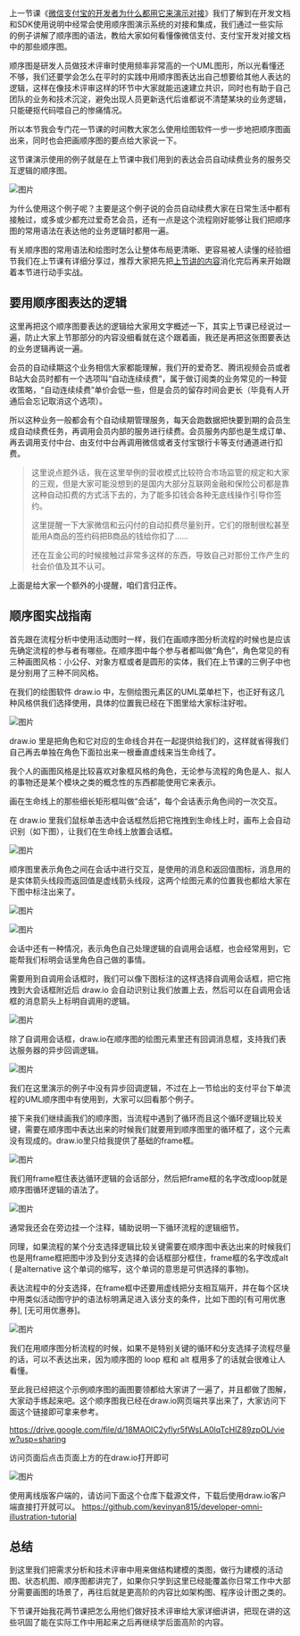上一节课《[微信支付宝的开发者为什么都用它来演示对接](http://mp.weixin.qq.com/s?__biz=MzUzNTY5MzU2MA==&mid=2247500291&idx=1&sn=80ee7773c12a7f0a4e1d478e866caf1e&chksm=fa831394cdf49a82ef67895450e9b3161e1cb714cc198ea91096ac4451788cf31226f621b8dd&scene=21#wechat_redirect)》我们了解到在开发文档和SDK使用说明中经常会使用顺序图演示系统的对接和集成，我们通过一些实际的例子讲解了顺序图的语法，教给大家如何看懂像微信支付、支付宝开发对接文档中的那些顺序图。

顺序图是研发人员做技术评审时使用频率非常高的一个UML图形，所以光看懂还不够，我们还要学会怎么在平时的实践中用顺序图表达出自己想要给其他人表达的逻辑，这样在像技术评审这样的环节中大家就能迅速建立共识，同时也有助于自己团队的业务和技术沉淀，避免出现人员更新迭代后谁都说不清楚某块的业务逻辑，只能硬抠代码喂自己的惨痛情况。

所以本节我会专门花一节课的时间教大家怎么使用绘图软件一步一步地把顺序图画出来，同时也会把画顺序图的要点给大家说一下。

这节课演示使用的例子就是在上节课中我们用到的表达会员自动续费业务的服务交互逻辑的顺序图。

![图片](img/11_手把手教你画出大厂开放平台中的顺序图/1.jpg)

为什么使用这个例子呢？主要是这个例子说的会员自动续费大家在日常生活中都有接触过，或多或少都充过爱奇艺会员，还有一点是这个流程刚好能够让我们把顺序图的常用语法在表达他的业务逻辑时都用一遍。

有关顺序图的常用语法和绘图时怎么让整体布局更清晰、更容易被人读懂的经验细节我们在上节课有详细分享过，推荐大家把先把[上节讲的内容](http://mp.weixin.qq.com/s?__biz=MzUzNTY5MzU2MA==&mid=2247500291&idx=1&sn=80ee7773c12a7f0a4e1d478e866caf1e&chksm=fa831394cdf49a82ef67895450e9b3161e1cb714cc198ea91096ac4451788cf31226f621b8dd&scene=21#wechat_redirect)消化完后再来开始跟着本节进行动手实战。


## 要用顺序图表达的逻辑

这里再把这个顺序图要表达的逻辑给大家用文字概述一下，其实上节课已经说过一遍，防止大家上节那部分的内容没细看就在这个跟着画，我还是再把这张图要表达的业务逻辑再说一遍。

会员的自动续期这个业务相信大家都能理解，我们开的爱奇艺、腾讯视频会员或者B站大会员时都有一个选项叫“自动连续续费”，属于做订阅类的业务常见的一种营收策略，“自动连续续费”单价会低一些，但是会员的留存时间会更长（毕竟有人开通后会忘记取消这个选项）。

所以这种业务一般都会有个自动续期管理服务，每天会跑数据把快要到期的会员生成自动续费任务，再调用会员内部的服务进行续费。会员服务内部也是生成订单、再去调用支付中台、由支付中台再调用微信或者支付宝银行卡等支付通道进行扣费。

> 这里说点题外话，我在这里举例的营收模式比较符合市场监管的规定和大家的三观，但是大家可能没想到的是国内大部分互联网金融和保险公司都是靠这种自动扣费的方式活下去的，为了能多扣钱会各种无底线操作引导你签约。
> 
> 这里提醒一下大家微信和云闪付的自动扣费尽量别开，它们的限制很松甚至能用A商品的签约码把B商品的钱给你扣了......
> 
> 还在互金公司的时候接触过非常多这样的东西，导致自己对那份工作产生的社会价值及其不认可。

上面是给大家一个额外的小提醒，咱们言归正传。

## 顺序图实战指南

首先跟在流程分析中使用活动图时一样，我们在画顺序图分析流程的时候也是应该先确定流程的参与者有哪些。在顺序图中每个参与者都叫做“角色”，角色常见的有三种画图风格：小公仔、对象方框或者是圆形的实体，我们在上节课的三例子中也是分别用了三种不同风格。

在我们的绘图软件 draw.io 中，左侧绘图元素区的UML菜单栏下，也正好有这几种风格供我们选择使用，具体的位置我已经在下图里给大家标注好啦。

![图片](img/11_手把手教你画出大厂开放平台中的顺序图/2.jpg)

draw.io 里是把角色和它对应的生命线合并在一起提供给我们的，这样就省得我们自己再去单独在角色下面拉出来一根垂直虚线来当生命线了。

我个人的画图风格是比较喜欢对象框风格的角色，无论参与流程的角色是人、拟人的事物还是某个模块之类的概念性的东西都能使用它来表示。

画在生命线上的那些细长矩形框叫做“会话”，每个会话表示角色间的一次交互。

在 draw.io 里我们鼠标单击选中会话框然后把它拖拽到生命线上时，画布上会自动识别（如下图），让我们在生命线上放置会话框。

![图片](img/11_手把手教你画出大厂开放平台中的顺序图/3.jpg)

顺序图里表示角色之间在会话中进行交互，是使用的消息和返回值图标，消息用的是实体箭头线段而返回值是虚线箭头线段，这两个绘图元素的位置我也都给大家在下图中标注出来了。

![图片](img/11_手把手教你画出大厂开放平台中的顺序图/4.jpg)

![图片](img/11_手把手教你画出大厂开放平台中的顺序图/5.jpg)

会话中还有一种情况，表示角色自己处理逻辑的自调用会话框，也会经常用到，它能帮我们标明会话里角色自己做的事情。

需要用到自调用会话框时，我们可以像下图标注的这样选择自调用会话框，把它拖拽到大会话框附近后 draw.io 会自动识别让我们放置上去，然后可以在自调用会话框的消息箭头上标明自调用的逻辑。

![图片](img/11_手把手教你画出大厂开放平台中的顺序图/6.jpg)

除了自调用会话框，draw.io在顺序图的绘图元素里还有回调消息框，支持我们表达服务器的异步回调逻辑。

![图片](img/11_手把手教你画出大厂开放平台中的顺序图/7.jpg)

我们在这里演示的例子中没有异步回调逻辑，不过在上一节给出的支付平台下单流程的UML顺序图中有使用到，大家可以回看那个例子。

接下来我们继续画我们的顺序图，当流程中遇到了循环而且这个循环逻辑比较关键，需要在顺序图中表达出来的时候我们就要用到顺序图里的循环框了，这个元素没有现成的。draw.io里只给我提供了基础的frame框。

![图片](img/11_手把手教你画出大厂开放平台中的顺序图/8.jpg)

我们用frame框住表达循环逻辑的会话部分，然后把frame框的名字改成loop就是顺序图循环逻辑的语法了。

![图片](img/11_手把手教你画出大厂开放平台中的顺序图/9.jpg)

通常我还会在旁边挂一个注释，辅助说明一下循环流程的逻辑细节。

同理，如果流程的某个分支选择逻辑比较关键需要在顺序图中表达出来的时候我们也是用frame框把图中涉及到分支选择的会话框部分框住，frame框的名字改成alt ( 是alternative 这个单词的缩写，这个单词的意思是可供选择的事物)。

表达流程中的分支选择，在frame框中还要用虚线把分支相互隔开，并在每个区块中用类似活动图守护的语法标明满足进入该分支的条件，比如下图的[有可用优惠券], [无可用优惠券]。

![图片](img/11_手把手教你画出大厂开放平台中的顺序图/10.jpg)

我们在用顺序图分析流程的时候，如果不是特别关键的循环和分支选择子流程尽量的话，可以不表达出来，因为顺序图的 loop 框和 alt 框用多了的话就会很难让人看懂。

至此我已经把这个示例顺序图的画图要领都给大家讲了一遍了，并且都做了图解，大家动手练起来吧。这个顺序图我已经在draw.io网页端共享出来了，大家访问下面这个链接即可拿来参考。

https://drive.google.com/file/d/18MAOIC2yflyr5fWsLA0lqTcHlZ89zpOL/view?usp=sharing

访问页面后点击页面上方的在draw.io打开即可

![图片](img/11_手把手教你画出大厂开放平台中的顺序图/11.jpg)

使用离线版客户端的，请访问下面这个仓库下载源文件，下载后使用draw.io客户端直接打开就可以。 https://github.com/kevinyan815/developer-omni-illustration-tutorial

## 总结

到这里我们把需求分析和技术评审中用来做结构建模的类图，做行为建模的活动图、状态机图、顺序图都讲完了，如果你只学到这里已经能覆盖你日常工作中大部分需要画图的场景了，再往后就是更高阶的内容比如架构图、程序设计图之类的。

下节课开始我花两节课把怎么用他们做好技术评审给大家详细讲讲，把现在讲的这些巩固了能在实际工作中用起来之后再继续学后面高阶的内容。